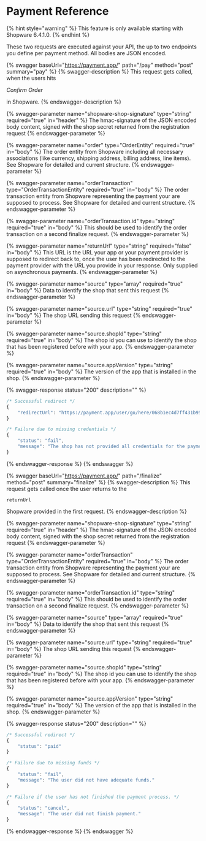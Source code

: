 # Payment Reference

{% hint style="warning" %}
This feature is only available starting with Shopware 6.4.1.0.
{% endhint %}

These two requests are executed against your API, the up to two endpoints you define per payment method. All bodies are JSON encoded.

{% swagger baseUrl="https://payment.app/" path="/pay" method="post" summary="pay" %}
{% swagger-description %}
This request gets called, when the users hits 

_Confirm Order_

 in Shopware.
{% endswagger-description %}

{% swagger-parameter name="shopware-shop-signature" type="string" required="true" in="header" %}
The hmac-signature of the JSON encoded body content, signed with the shop secret returned from the registration request
{% endswagger-parameter %}

{% swagger-parameter name="order" type="OrderEntity" required="true" in="body" %}
The order entity from Shopware including all necessary associations (like currency, shipping address, billing address, line items). See Shopware for detailed and current structure.
{% endswagger-parameter %}

{% swagger-parameter name="orderTransaction" type="OrderTransactionEntity" required="true" in="body" %}
The order transaction entity from Shopware representing the payment your are supposed to process. See Shopware for detailed and current structure.
{% endswagger-parameter %}

{% swagger-parameter name="orderTransaction.id" type="string" required="true" in="body" %}
This should be used to identify the order transaction on a second finalize request.
{% endswagger-parameter %}

{% swagger-parameter name="returnUrl" type="string" required="false" in="body" %}
This URL is the URL your app or your payment provider is supposed to redirect back to, once the user has been redirected to the payment provider with the URL you provide in your response. Only supplied on asynchronous payments.
{% endswagger-parameter %}

{% swagger-parameter name="source" type="array" required="true" in="body" %}
Data to identify the shop that sent this request
{% endswagger-parameter %}

{% swagger-parameter name="source.url" type="string" required="true" in="body" %}
The shop URL sending this request
{% endswagger-parameter %}

{% swagger-parameter name="source.shopId" type="string" required="true" in="body" %}
The shop id you can use to identify the shop that has been registered before with your app.
{% endswagger-parameter %}

{% swagger-parameter name="source.appVersion" type="string" required="true" in="body" %}
The version of the app that is installed in the shop.
{% endswagger-parameter %}

{% swagger-response status="200" description="" %}
```javascript
/* Successful redirect */
{
    "redirectUrl": "https://payment.app/user/go/here/068b1ec4d7ff431b95d3b7431cc725aa/"
}

/* Failure due to missing credentials */
{
    "status": "fail",
    "message": "The shop has not provided all credentials for the payment provider."
}
```
{% endswagger-response %}
{% endswagger %}

{% swagger baseUrl="https://payment.app/" path="/finalize" method="post" summary="finalize" %}
{% swagger-description %}
This request gets called once the user returns to the 

`returnUrl`

 Shopware provided in the first request.
{% endswagger-description %}

{% swagger-parameter name="shopware-shop-signature" type="string" required="true" in="header" %}
The hmac-signature of the JSON encoded body content, signed with the shop secret returned from the registration request
{% endswagger-parameter %}

{% swagger-parameter name="orderTransaction" type="OrderTransactionEntity" required="true" in="body" %}
The order transaction entity from Shopware representing the payment your are supposed to process. See Shopware for detailed and current structure.
{% endswagger-parameter %}

{% swagger-parameter name="orderTransaction.id" type="string" required="true" in="body" %}
This should be used to identify the order transaction on a second finalize request.
{% endswagger-parameter %}

{% swagger-parameter name="source" type="array" required="true" in="body" %}
Data to identify the shop that sent this request
{% endswagger-parameter %}

{% swagger-parameter name="source.url" type="string" required="true" in="body" %}
The shop URL sending this request
{% endswagger-parameter %}

{% swagger-parameter name="source.shopId" type="string" required="true" in="body" %}
The shop id you can use to identify the shop that has been registered before with your app.
{% endswagger-parameter %}

{% swagger-parameter name="source.appVersion" type="string" required="true" in="body" %}
The version of the app that is installed in the shop.
{% endswagger-parameter %}

{% swagger-response status="200" description="" %}
```javascript
/* Successful redirect */
{
    "status": "paid"
}

/* Failure due to missing funds */
{
    "status": "fail",
    "message": "The user did not have adequate funds."
}

/* Failure if the user has not finished the payment process. */
{
    "status": "cancel",
    "message": "The user did not finish payment."
}
```
{% endswagger-response %}
{% endswagger %}
